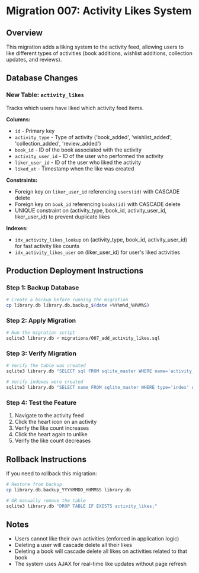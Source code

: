 # Migration 007: Activity Likes System

## Overview
This migration adds a liking system to the activity feed, allowing users to like different types of activities (book additions, wishlist additions, collection updates, and reviews).

## Database Changes

### New Table: `activity_likes`
Tracks which users have liked which activity feed items.

**Columns:**
- `id` - Primary key
- `activity_type` - Type of activity ('book_added', 'wishlist_added', 'collection_added', 'review_added')
- `book_id` - ID of the book associated with the activity
- `activity_user_id` - ID of the user who performed the activity
- `liker_user_id` - ID of the user who liked the activity
- `liked_at` - Timestamp when the like was created

**Constraints:**
- Foreign key on `liker_user_id` referencing `users(id)` with CASCADE delete
- Foreign key on `book_id` referencing `books(id)` with CASCADE delete
- UNIQUE constraint on (activity_type, book_id, activity_user_id, liker_user_id) to prevent duplicate likes

**Indexes:**
- `idx_activity_likes_lookup` on (activity_type, book_id, activity_user_id) for fast activity like counts
- `idx_activity_likes_user` on (liker_user_id) for user's liked activities

## Production Deployment Instructions

### Step 1: Backup Database
```bash
# Create a backup before running the migration
cp library.db library.db.backup_$(date +%Y%m%d_%H%M%S)
```

### Step 2: Apply Migration
```bash
# Run the migration script
sqlite3 library.db < migrations/007_add_activity_likes.sql
```

### Step 3: Verify Migration
```bash
# Verify the table was created
sqlite3 library.db "SELECT sql FROM sqlite_master WHERE name='activity_likes';"

# Verify indexes were created
sqlite3 library.db "SELECT name FROM sqlite_master WHERE type='index' AND tbl_name='activity_likes';"
```

### Step 4: Test the Feature
1. Navigate to the activity feed
2. Click the heart icon on an activity
3. Verify the like count increases
4. Click the heart again to unlike
5. Verify the like count decreases

## Rollback Instructions
If you need to rollback this migration:

```bash
# Restore from backup
cp library.db.backup_YYYYMMDD_HHMMSS library.db

# OR manually remove the table
sqlite3 library.db "DROP TABLE IF EXISTS activity_likes;"
```

## Notes
- Users cannot like their own activities (enforced in application logic)
- Deleting a user will cascade delete all their likes
- Deleting a book will cascade delete all likes on activities related to that book
- The system uses AJAX for real-time like updates without page refresh
